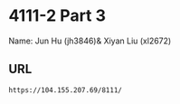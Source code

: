 # 4111-2 Part 3 

Name: Jun Hu (jh3846)& Xiyan Liu (xl2672)

## URL
```bash
https://104.155.207.69/8111/
```